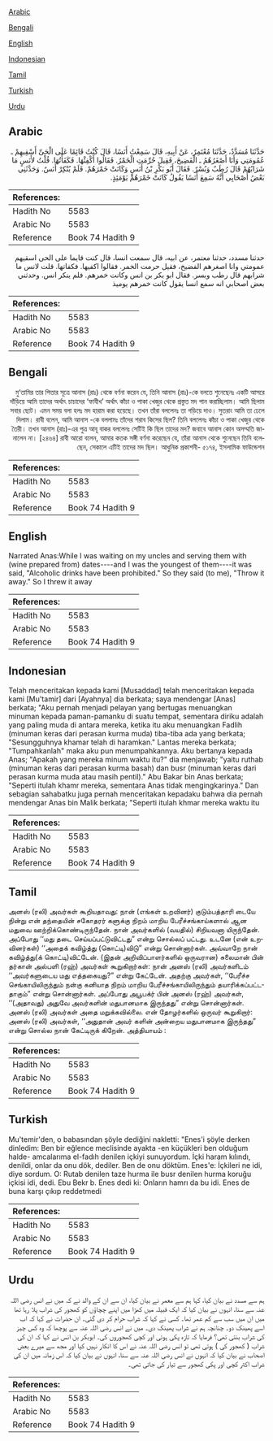 [Arabic](#arabic)

[Bengali](#bengali)

[English](#english)

[Indonesian](#indonesian)

[Tamil](#tamil)

[Turkish](#turkish)

[Urdu](#urdu)

## Arabic


<div dir="rtl" lang="ar" style={{fontSize:'larger',backgroundColor:'#f8f9fa',padding:20}}>
حَدَّثَنَا مُسَدَّدٌ، حَدَّثَنَا مُعْتَمِرٌ، عَنْ أَبِيهِ، قَالَ سَمِعْتُ أَنَسًا، قَالَ كُنْتُ قَائِمًا عَلَى الْحَىِّ أَسْقِيهِمْ ـ عُمُومَتِي وَأَنَا أَصْغَرُهُمُ ـ الْفَضِيخَ، فَقِيلَ حُرِّمَتِ الْخَمْرُ‏.‏ فَقَالُوا أَكْفِئْهَا‏.‏ فَكَفَأْتُهَا‏.‏ قُلْتُ لأَنَسٍ مَا شَرَابُهُمْ قَالَ رُطَبٌ وَبُسْرٌ‏.‏ فَقَالَ أَبُو بَكْرِ بْنُ أَنَسٍ وَكَانَتْ خَمْرَهُمْ‏.‏ فَلَمْ يُنْكِرْ أَنَسٌ‏.‏ وَحَدَّثَنِي بَعْضُ أَصْحَابِي أَنَّهُ سَمِعَ أَنَسًا يَقُولُ كَانَتْ خَمْرَهُمْ يَوْمَئِذٍ‏.‏
</div>
<div style={{backgroundColor:'#f8f9fa',padding:20, marginBottom: 10}}><table> <thead> <tr> <th>References:</th> <th></th> </tr> </thead> <tbody><tr><td>Hadith No</td><td>5583</td></tr><tr><td>Arabic No</td><td>5583</td></tr><tr><td>Reference</td><td>Book 74 Hadith 9</td></tr></tbody></table></div>


<div dir="rtl" lang="ar" style={{fontSize:'larger',backgroundColor:'#f8f9fa',padding:20}}>
حدثنا مسدد، حدثنا معتمر، عن ابيه، قال سمعت انسا، قال كنت قايما على الحى اسقيهم عمومتي وانا اصغرهم الفضيخ، فقيل حرمت الخمر. فقالوا اكفيها. فكفاتها. قلت لانس ما شرابهم قال رطب وبسر. فقال ابو بكر بن انس وكانت خمرهم. فلم ينكر انس. وحدثني بعض اصحابي انه سمع انسا يقول كانت خمرهم يوميذ
</div>
<div style={{backgroundColor:'#f8f9fa',padding:20, marginBottom: 10}}><table> <thead> <tr> <th>References:</th> <th></th> </tr> </thead> <tbody><tr><td>Hadith No</td><td>5583</td></tr><tr><td>Arabic No</td><td>5583</td></tr><tr><td>Reference</td><td>Book 74 Hadith 9</td></tr></tbody></table></div>

## Bengali


<div dir="rtl" lang="bn" style={{fontSize:'larger',backgroundColor:'#f8f9fa',padding:20}}>
মু‘তামির তার পিতার সূত্রে আনাস (রাঃ) থেকে বর্ণনা করেন যে, তিনি আনাস (রাঃ)-কে বলতে শুনেছেনঃ একটি আসরে দাঁড়িয়ে আমি তাদের অর্থাৎ চাচাদের ‘ফাযীখ’ অর্থাৎ কাঁচা ও পাকা খেজুর থেকে প্রস্তুত মদ পান করাচ্ছিলাম। আমি ছিলাম সবার ছোট। এমন সময় বলা হলঃ মদ হারাম করা হয়েছে। তখন তাঁরা বললেনঃ তা গড়িয়ে দাও। সুতরাং আমি তা ঢেলে দিলাম। রাবী বলেন, আমি আনাস -কে বললামঃ তাঁদের শরাব কিসের ছিল? তিনি বললেনঃ কাঁচা ও পাকা খেজুর থেকে তৈরী। তখন আনাস (রাঃ)-এর পুত্র আবূ বাকর বললেনঃ সেটিই কি ছিল তাদের মদ? জবাবে আনাস কোন অসম্মতি জানালেন না। [২৪৬৪] রাবী আরো বলেন, আমার কতক সঙ্গী বর্ণনা করেছেন যে, তাঁরা আনাস থেকে শুনেছেন তিনি বলেছেন, সেকালে এটিই তাদের মদ ছিল। আধুনিক প্রকাশনী- ৫১৭৪, ইসলামিক ফাউন্ডেশন
</div>
<div style={{backgroundColor:'#f8f9fa',padding:20, marginBottom: 10}}><table> <thead> <tr> <th>References:</th> <th></th> </tr> </thead> <tbody><tr><td>Hadith No</td><td>5583</td></tr><tr><td>Arabic No</td><td>5583</td></tr><tr><td>Reference</td><td>Book 74 Hadith 9</td></tr></tbody></table></div>

## English


<div dir="ltr" lang="en" style={{fontSize:'larger',backgroundColor:'#f8f9fa',padding:20}}>
Narrated Anas:While I was waiting on my uncles and serving them with (wine prepared from) dates----and I was the youngest of them----it was said, "Alcoholic drinks have been prohibited." So they said (to me), "Throw it away." So I threw it away
</div>
<div style={{backgroundColor:'#f8f9fa',padding:20, marginBottom: 10}}><table> <thead> <tr> <th>References:</th> <th></th> </tr> </thead> <tbody><tr><td>Hadith No</td><td>5583</td></tr><tr><td>Arabic No</td><td>5583</td></tr><tr><td>Reference</td><td>Book 74 Hadith 9</td></tr></tbody></table></div>

## Indonesian


<div dir="ltr" lang="id" style={{fontSize:'larger',backgroundColor:'#f8f9fa',padding:20}}>
Telah menceritakan kepada kami [Musaddad] telah menceritakan kepada kami [Mu'tamir] dari [Ayahnya] dia berkata; saya mendengar [Anas] berkata; "Aku pernah menjadi pelayan yang bertugas menuangkan minuman kepada paman-pamanku di suatu tempat, sementara diriku adalah yang paling muda di antara mereka, ketika itu aku menuangkan Fadlih (minuman keras dari perasan kurma muda) tiba-tiba ada yang berkata; "Sesungguhnya khamar telah di haramkan." Lantas mereka berkata; "Tumpahkanlah" maka aku pun menumpahkannya. Aku bertanya kepada Anas; "Apakah yang mereka minum waktu itu?" dia menjawab; "yaitu ruthab (minuman keras dari perasan kurma basah) dan busr (minuman keras dari perasan kurma muda atau masih pentil)." Abu Bakar bin Anas berkata; "Seperti itulah khamr mereka, sementara Anas tidak mengingkarinya." Dan sebagian sahabatku juga pernah menceritakan kepadaku bahwa dia pernah mendengar Anas bin Malik berkata; "Seperti itulah khmar mereka waktu itu
</div>
<div style={{backgroundColor:'#f8f9fa',padding:20, marginBottom: 10}}><table> <thead> <tr> <th>References:</th> <th></th> </tr> </thead> <tbody><tr><td>Hadith No</td><td>5583</td></tr><tr><td>Arabic No</td><td>5583</td></tr><tr><td>Reference</td><td>Book 74 Hadith 9</td></tr></tbody></table></div>

## Tamil


<div dir="ltr" lang="ta" style={{fontSize:'larger',backgroundColor:'#f8f9fa',padding:20}}>
அனஸ் (ரலி) அவர்கள் கூறியதாவது: நான் (எங்கள் உறவினர்) குடும்பத்தாரி டையே நின்று என் தந்தையின் சகோதரர் களுக்கு நிறம் மாறிய பேரீச்சங்காய்களால் ஆன மதுவை ஊற்றிக்கொண்டிருந்தேன். நான் அவர்களில் (வயதில்) சிறியவனா யிருந்தேன். அப்போது ‘‘மது தடை செய்யப்பட்டுவிட்டது” என்று சொல்லப் பட்டது. உடனே (என் உறவினர்கள்) ‘‘அதைக் கவிழ்த்து (கொட்டி)விடு” என்று சொன்னார்கள். அவ்வாறே நான் கவிழ்த்து(க் கொட்டி)விட்டேன். (இதன் அறிவிப்பாளர்களில் ஒருவரான) சுலைமான் பின் தர்கான் அல்பளி (ரஹ்) அவர்கள் கூறுகிறார்கள்: நான் அனஸ் (ரலி) அவர்களிடம் ‘‘அவர்களுடைய மது எத்தகையது?” என்று கேட்டேன். அதற்கு அவர்கள், ‘‘பேரீச்ச செங்காயிலிருந்தும் நன்கு கனியாத நிறம் மாறிய பேரீச்சங்காயிலிருந்தும் தயாரிக்கப்பட்டதாகும்” என்று சொன்னார்கள். அப்போது அபூபக்ர் பின் அனஸ் (ரஹ்) அவர்கள், ‘‘(அதாவது) அதுவே அவர்களின் மதுபானமாக இருந்தது” என்று சொன்னார்கள். அனஸ் (ரலி) அவர்கள் அதை மறுக்கவில்லை. என் தோழர்களில் ஒருவர் கூறுகிறார்: அனஸ் (ரலி) அவர்கள், ‘‘அதுதான் அவர் களின் அன்றைய மதுபானமாக இருந்தது” என்று சொல்ல நான் கேட்டிருக் கிறேன். அத்தியாயம் :
</div>
<div style={{backgroundColor:'#f8f9fa',padding:20, marginBottom: 10}}><table> <thead> <tr> <th>References:</th> <th></th> </tr> </thead> <tbody><tr><td>Hadith No</td><td>5583</td></tr><tr><td>Arabic No</td><td>5583</td></tr><tr><td>Reference</td><td>Book 74 Hadith 9</td></tr></tbody></table></div>

## Turkish


<div dir="ltr" lang="tr" style={{fontSize:'larger',backgroundColor:'#f8f9fa',padding:20}}>
Mu'temir'den, o babasından şöyle dediğini nakletti: "Enes'i şöyle derken dinledim: Ben bir eğlence meclisinde ayakta -en küçükleri ben olduğum halde- amcalarıma el-fadıh denilen içkiyi sunuyordum. İçki haram kılındı, denildi, onlar da onu dök, dediler. Ben de onu döktüm. Enes'e: İçkileri ne idi, diye sordum. O: Rutab denilen taze hurma ile busr denilen hurma koruğu içkisi idi, dedi. Ebu Bekr b. Enes dedi ki: Onların hamrı da bu idi. Enes de buna karşı çıkıp reddetmedi
</div>
<div style={{backgroundColor:'#f8f9fa',padding:20, marginBottom: 10}}><table> <thead> <tr> <th>References:</th> <th></th> </tr> </thead> <tbody><tr><td>Hadith No</td><td>5583</td></tr><tr><td>Arabic No</td><td>5583</td></tr><tr><td>Reference</td><td>Book 74 Hadith 9</td></tr></tbody></table></div>

## Urdu


<div dir="rtl" lang="ur" style={{fontSize:'larger',backgroundColor:'#f8f9fa',padding:20}}>
ہم سے مسدد نے بیان کیا، کہا ہم سے معمر نے بیان کیا، ان سے ان کے والد نے کہ میں نے انس رضی اللہ عنہ سے سنا، انہوں نے بیان کیا کہ ایک قبیلہ میں کھڑا میں اپنے چچاؤں کو کھجور کی شراب پلا رہا تھا میں ان میں سب سے کم عمر تھا۔ کسی نے کہا کہ شراب حرام کر دی گئی۔ ان حضرات نے کہا کہ اب اسے پھینک دو۔ چنانچہ ہم نے شراب پھینک دی۔ میں نے انس رضی اللہ عنہ سے پوچھا کہ وہ کس چیز کی شراب بنتی تھی؟ فرمایا کہ تازہ پکی ہوئی اور کچی کھجوروں کی۔ ابوبکر بن انس نے کہا کہ ان کی شراب ( کھجور کی ) ہوتی تھی تو انس رضی اللہ عنہ نے اس کا انکار نہیں کیا اور مجھ سے میرے بعض اصحاب نے بیان کیا کہ انہوں نے انس رضی اللہ عنہ سے سنا، انہوں نے بیان کیا کہ اس زمانہ میں ان کی شراب اکثر کچی اور پکی کھجور سے تیار کی جاتی تھی۔
</div>
<div style={{backgroundColor:'#f8f9fa',padding:20, marginBottom: 10}}><table> <thead> <tr> <th>References:</th> <th></th> </tr> </thead> <tbody><tr><td>Hadith No</td><td>5583</td></tr><tr><td>Arabic No</td><td>5583</td></tr><tr><td>Reference</td><td>Book 74 Hadith 9</td></tr></tbody></table></div>